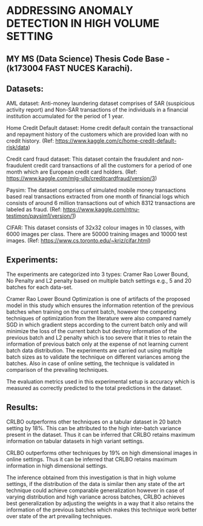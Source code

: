 # ADDRESSING ANOMALY DETECTION IN HIGH VOLUME SETTING

MY MS (Data Science) Thesis Code Base - (k173004 FAST NUCES Karachi).
---------------------------------------------------------------------

## Datasets:

AML dataset: Anti-money laundering dataset comprises of SAR (suspicious activity report) and Non-SAR transactions of the individuals in a financial institution accumulated for the period of 1 year.
    
Home Credit Default dataset: Home credit default contain the transactional and repayment history of the customers which are provided loan with no credit history. (Ref: https://www.kaggle.com/c/home-credit-default-risk/data)
    
Credit card fraud dataset: This dataset contain the fraudulent and non-fraudulent credit card transactions of all the customers for a period of one month which are European credit card holders. (Ref: https://www.kaggle.com/mlg-ulb/creditcardfraud/version/3)
    
Paysim: The dataset comprises of simulated mobile money transactions based real transactions extracted from one month of financial logs which consists of around 6 million transactions out of which 8312 transactions are labeled as fraud. (Ref: https://www.kaggle.com/ntnu-testimon/paysim1/version/1)
    
CIFAR: This dataset consists of 32x32 colour images in 10 classes, with 6000 images per class. There are 50000 training images and 10000 test images. (Ref: https://www.cs.toronto.edu/~kriz/cifar.html)

## Experiments: 

The experiments are categorized into 3 types: 
Cramer Rao Lower Bound, No Penalty and L2 penalty based on multiple batch settings e.g., 5 and 20 batches for each data-set. 

Cramer Rao Lower Bound Optimization is one of artifacts of the proposed model in this study which ensures the information retention of the previous batches when training on the current batch, however the competing techniques of optimization from the literature were also compared namely SGD in which gradient steps according to the current batch only and will minimize the loss of the current batch but destroy information of the previous batch and L2 penalty which is too severe that it tries to retain the information of  previous batch only at the expense of not learning current batch data distribution. The experiments are carried out using multiple batch sizes as to validate the technique on different variances among the batches. Also in case of online setting, the technique is validated in comparison of the prevailing techniques.

The evaluation metrics used in this experimental setup is accuracy which is measured as correctly predicted to the total predictions in the dataset.

## Results:

CRLBO outperforms other techniques on a tabular dataset in 20 batch setting by 18\%. This can be attributed to the high inter-batch variance present in the dataset. Thus it can be inferred that CRLBO retains maximum information on tabular datasets in high variant settings.

CRLBO outperforms other techniques by 19\% on high dimensional images in online settings. Thus it can be inferred that CRLBO retains maximum information in high dimensional settings.

The inference obtained from this investigation is that in high volume settings, if the distribution of the data is similar then any state of the art technique could achieve comparable generalization however in case of varying distribution and high variance across batches, CRLBO  achieves best generalization by adjusting the weights in a way that it also retains the information of the previous batches which makes this technique work better over state of the art prevailing techniques. 


